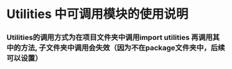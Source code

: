 # Utilities 中可调用模块的使用说明       
### Utilities的调用方式为在项目文件夹中调用import utilities 再调用其中的方法, 子文件夹中调用会失效（因为不在package文件夹中，后续可以设置）
